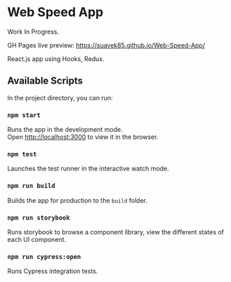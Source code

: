 # Web Speed App

Work In Progress.

GH Pages live preview: https://suavek85.github.io/Web-Speed-App/

React.js app using Hooks, Redux.


## Available Scripts

In the project directory, you can run:

### `npm start`

Runs the app in the development mode.<br />
Open [http://localhost:3000](http://localhost:3000) to view it in the browser.


### `npm test`

Launches the test runner in the interactive watch mode.

### `npm run build`

Builds the app for production to the `build` folder.


### `npm run storybook`

Runs storybook to browse a component library, view the different states of each UI component.

### `npm run cypress:open`

Runs Cypress integration tests.



